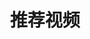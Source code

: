 ---
layout: video_overview
title: 推荐视频
menu_title: 推荐视频
description: Video Tutorials
lang: cn
weight: 20
ref: tut-20
---